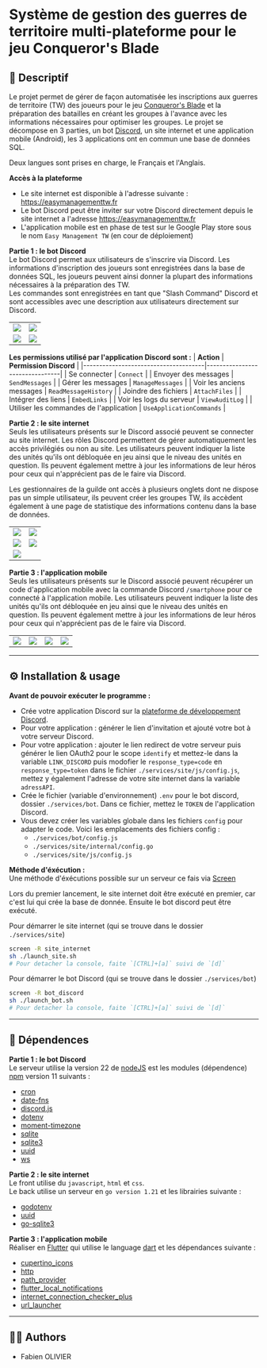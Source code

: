 # Système de gestion des guerres de territoire multi-plateforme pour le jeu Conqueror's Blade

## 📝 Descriptif

Le projet permet de gérer de façon automatisée les inscriptions aux guerres de territoire (TW) des joueurs pour le jeu [Conqueror's Blade](https://www.conquerorsblade.com) et la préparation des batailles en créant les groupes à l'avance avec les informations nécessaires pour optimiser les groupes.
Le projet se décompose en 3 parties, un bot [Discord](https://discord.com), un site internet et une application mobile (Android), les 3 applications ont en commun une base de données SQL.

Deux langues sont prises en charge, le Français et l'Anglais.

**Accès à la plateforme**
- Le site internet est disponible à l'adresse suivante : <a href="https://easymanagementtw.fr" target="_blank">https://easymanagementtw.fr</a>
- Le bot Discord peut être inviter sur votre Discord directement depuis le site internet a l'adresse <a href="https://easymanagementtw.fr" target="_blank">https://easymanagementtw.fr</a>
- L'application mobile est en phase de test sur le Google Play store sous le nom `Easy Management TW` (en cour de déploiement)


**Partie 1 : le bot Discord** <br>
Le bot Discord permet aux utilisateurs de s'inscrire via Discord. Les informations d'inscription des joueurs sont enregistrées dans la base de données SQL, les joueurs peuvent ainsi donner la plupart des informations nécessaires à la préparation des TW.</br>
Les commandes sont enregistrées en tant que "Slash Command" Discord et sont accessibles avec une description aux utilisateurs directement sur Discord.

<table align= "center" width="95%">
    <tbody>
        <tr>
            <td><img src="./img/bot_slashcommand.png"></td>
            <td><img src="./img/bot_commanddata.png"></td>
        </tr>
        <tr>
            <td><img src="./img/bot_message_gvg_on.png"></td>
            <td><img src="./img/bot_message_gvg_off.png"></td>
        </tr>
    </tbody>
</table>

__Les permissions utilisé par l'application Discord sont :__
| **Action**                            | **Permission Discord**         |
|--------------------------------------|--------------------------------|
| Se connecter                         | `Connect`                      |
| Envoyer des messages                 | `SendMessages`                 |
| Gérer les messages                   | `ManageMessages`               |
| Voir les anciens messages            | `ReadMessageHistory`           |
| Joindre des fichiers                 | `AttachFiles`                  |
| Intégrer des liens                   | `EmbedLinks`                   |
| Voir les logs du serveur             | `ViewAuditLog`                 |
| Utiliser les commandes de l'application | `UseApplicationCommands`     |


**Partie 2 : le site internet** <br>
Seuls les utilisateurs présents sur le Discord associé peuvent se connecter au site internet. Les rôles Discord permettent de gérer automatiquement les accès privilégiés ou non au site.
Les utilisateurs peuvent indiquer la liste des unités qu'ils ont débloquée en jeu ainsi que le niveau des unités en question. Ils peuvent également mettre à jour les informations de leur héros pour ceux qui n'apprécient pas de le faire via Discord.

Les gestionnaires de la guilde ont accès à plusieurs onglets dont ne dispose pas un simple utilisateur, ils peuvent créer les groupes TW, ils accèdent également à une page de statistique des informations contenu dans la base de données.

<table align= "center" width="95%">
    <tbody>
        <tr>
            <td><img src="./img/site_home.png"></td>
            <td><img src="./img/site_dashboard.png"></td>
        </tr>
        <tr>
            <td><img src="./img/site_groupgvg.png"></td>
            <td><img src="./img/site_charactercard.png"></td>
        </tr>
        <tr>
            <td colspan="2"><img src="./img/site_caserne.png"></td>
        </tr>    
    </tbody>
</table>

**Partie 3 : l'application mobile** <br>
Seuls les utilisateurs présents sur le Discord associé peuvent récupérer un code d'application mobile avec la commande Discord `/smartphone` pour ce connecté à l'application mobile.
Les utilisateurs peuvent indiquer la liste des unités qu'ils ont débloquée en jeu ainsi que le niveau des unités en question. Ils peuvent également mettre à jour les informations de leur héros pour ceux qui n'apprécient pas de le faire via Discord.

<table align= "center" width="95%">
    <tbody>
        <tr>
            <td><img src="./img/flutter_01.png"></td>
            <td><img src="./img/flutter_02.png"></td>
            <td><img src="./img/flutter_03.png"></td>
            <td><img src="./img/flutter_04.png"></td>
        </tr> 
    </tbody>
</table>

___
## ⚙️ Installation & usage

**Avant de pouvoir exécuter le programme :**<br>
- Crée votre application Discord sur la [plateforme de développement Discord](https://discord.com/developers/applications).
- Pour votre application : générer le lien d'invitation et ajouté votre bot à votre serveur Discord.
- Pour votre application : ajouter le lien redirect de votre serveur puis générer le lien OAuth2 pour le scope `identify` et mettez-le dans la variable `LINK_DISCORD` puis modofier le `response_type=code` en `response_type=token` dans le fichier `./services/site/js/config.js`, mettez y également l'adresse de votre site internet dans la variable `adressAPI`.
- Crée le fichier (variable d'environnement) `.env` pour le bot discord, dossier `./services/bot`. Dans ce fichier, mettez le `TOKEN` de l'application Discord.
- Vous devez créer les variables globale dans les fichiers `config` pour adapter le code. Voici les emplacements des fichiers config :</br>
    - `./services/bot/config.js`
    - `./services/site/internal/config.go`
    - `./services/site/js/config.js`

**Méthode d'éxécution :** <br>
Une méthode d'éxécutions possible sur un serveur ce fais via [Screen](https://doc.ubuntu-fr.org/screen)</br>

Lors du premier lancement, le site internet doit être exécuté en premier, car c'est lui qui crée la base de donnée. Ensuite le bot discord peut être exécuté.

Pour démarrer le site internet (qui se trouve dans le dossier `./services/site`)
```sh
screen -R site_internet
sh ./launch_site.sh
# Pour detacher la console, faite `[CTRL]+[a]` suivi de `[d]`
```

Pour démarrer le bot Discord (qui se trouve dans le dossier `./services/bot`)
```sh
screen -R bot_discord
sh ./launch_bot.sh
# Pour detacher la console, faite `[CTRL]+[a]` suivi de `[d]`
```

___
## 🔗 Dépendences

**Partie 1 : le bot Discord** <br>
Le serveur utilise la version 22 de [nodeJS](https://nodejs.org/en) est les modules (dépendence) [npm](https://www.npmjs.com) version 11 suivants :<br>
- [cron](https://www.npmjs.com/package/cron)
- [date-fns](https://www.npmjs.com/package/date-fns)
- [discord.js](https://www.npmjs.com/package/discord.js)
- [dotenv](https://www.npmjs.com/package/dotenv)
- [moment-timezone](https://www.npmjs.com/package/moment-timezone)
- [sqlite](https://www.npmjs.com/package/sqlite)
- [sqlite3](https://www.npmjs.com/package/sqlite3)
- [uuid](https://www.npmjs.com/package/uuid)
- [ws](https://www.npmjs.com/package/ws)


**Partie 2 : le site internet** <br>
Le front utilise du `javascript`, `html` et `css`.<br>
Le back utilise un serveur en `go version 1.21` et les librairies suivante :
- [godotenv](https://github.com/joho/godotenv)
- [uuid](https://github.com/gofrs/uuid)
- [go-sqlite3](https://github.com/mattn/go-sqlite3)


**Partie 3 : l'application mobile** <br>
Réaliser en [Flutter](https://flutter.dev) qui utilise le language [dart](https://dart.dev) et les dépendances suivante :
- [cupertino_icons](https://pub.dev/packages/cupertino_icons)
- [http](https://pub.dev/packages/http)
- [path_provider](https://pub.dev/packages/path_provider)
- [flutter_local_notifications](https://pub.dev/packages/flutter_local_notifications)
- [internet_connection_checker_plus](https://pub.dev/packages/internet_connection_checker_plus)
- [url_launcher](https://pub.dev/packages/url_launcher)

___
## 🧑‍💻 Authors

+ Fabien OLIVIER
